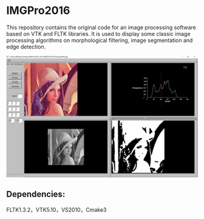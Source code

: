 # IMGPro2016
This repository contains the original code for an image processing software based on VTK and FLTK libraries. It is used to display some classic image processing algorithms on morphological filtering, image segmentation and edge detection.

![IMGProGUI](IMGProGUI.png)

## Dependencies:
FLTK1.3.2，VTK5.10，VS2010，Cmake3
